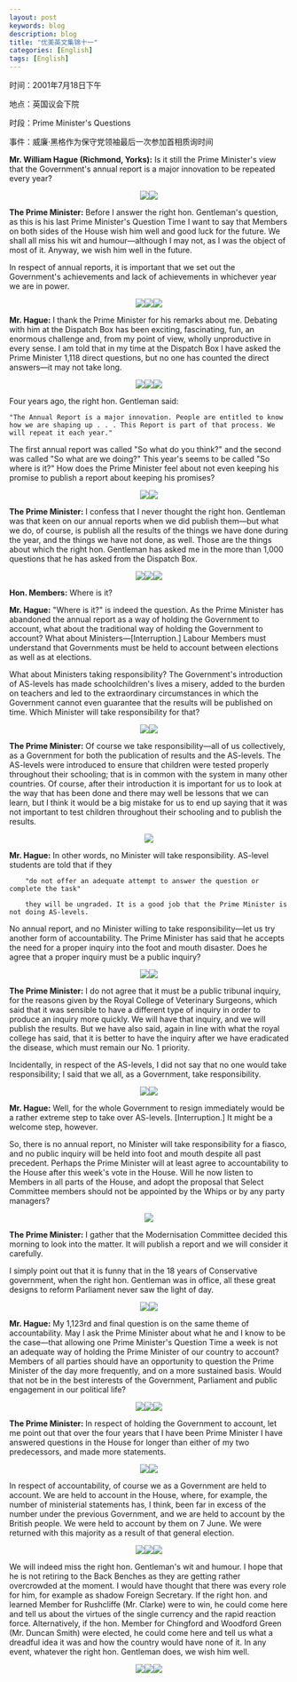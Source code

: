 ```yaml
---
layout: post
keywords: blog
description: blog
title: "优美英文集锦十一"
categories: [English]
tags: [English]
---
```


时间：2001年7月18日下午

地点：英国议会下院

时段：Prime Minister's Questions

事件：威廉·黑格作为保守党领袖最后一次参加首相质询时间

**Mr. William Hague (Richmond, Yorks):** Is it still the Prime Minister's view that the Government's annual report is a major innovation to be repeated every year? 

<center><img src="/image/prime-ministers-questions/20110511pmq-01.jpg"><img src="/image/prime-ministers-questions/20110511pmq-02.jpg"></center>





**The Prime Minister:** Before I answer the right hon. Gentleman's question, as this is his last Prime Minister's Question Time I want to say that Members on both sides of the House wish him well and good luck for the future. We shall all miss his wit and humour—although I may not, as I was the object of most of it. Anyway, we wish him well in the future.

In respect of annual reports, it is important that we set out the Government's achievements and lack of achievements in whichever year we are in power.

<center><img src="/image/prime-ministers-questions/20110511pmq-03.jpg"><img src="/image/prime-ministers-questions/20110511pmq-04.jpg"><img src="/image/prime-ministers-questions/20110511pmq-05.jpg"></center>

**Mr. Hague:** I thank the Prime Minister for his remarks about me. Debating with him at the Dispatch Box has been exciting, fascinating, fun, an enormous challenge and, from my point of view, wholly unproductive in every sense. I am told that in my time at the Dispatch Box I have asked the Prime Minister 1,118 direct questions, but no one has counted the direct answers—it may not take long.

<center><img src="/image/prime-ministers-questions/20110511pmq-06.jpg"><img src="/image/prime-ministers-questions/20110511pmq-07.jpg"><img src="/image/prime-ministers-questions/20110511pmq-08.jpg"></center>

Four years ago, the right hon. Gentleman said:


    "The Annual Report is a major innovation. People are entitled to know how we are shaping up . . . This Report is part of that process. We will repeat it each year."

The first annual report was called "So what do you think?" and the second was called "So what are we doing?" This year's seems to be called "So where is it?" How does the Prime Minister feel about not even keeping his promise to publish a report about keeping his promises?

<center><img src="/image/prime-ministers-questions/20110511pmq-09.jpg"><img src="/image/prime-ministers-questions/20110511pmq-10.jpg"></center>

**The Prime Minister:** I confess that I never thought the right hon. Gentleman was that keen on our annual reports when we did publish them—but what we do, of course, is publish all the results of the things we have done during the year, and the things we have not done, as well. Those are the things about which the right hon. Gentleman has asked me in the more than 1,000 questions that he has asked from the Dispatch Box.

<center><img src="/image/prime-ministers-questions/20110511pmq-11.jpg"><img src="/image/prime-ministers-questions/20110511pmq-12.jpg"><img src="/image/prime-ministers-questions/20110511pmq-13.jpg"></center>

**Hon. Members:** Where is it?

**Mr. Hague:** "Where is it?" is indeed the question. As the Prime Minister has abandoned the annual report as a way of holding the Government to account, what about the traditional way of holding the Government to account? What about Ministers—[Interruption.] Labour Members must understand that Governments must be held to account between elections as well as at elections.

What about Ministers taking responsibility? The Government's introduction of AS-levels has made schoolchildren's lives a misery, added to the burden on teachers and led to the extraordinary circumstances in which the Government cannot even guarantee that the results will be published on time. Which Minister will take responsibility for that?

<center><img src="/image/prime-ministers-questions/20110511pmq-14.jpg"><img src="/image/prime-ministers-questions/20110511pmq-15.jpg"></center>

**The Prime Minister:** Of course we take responsibility—all of us collectively, as a Government for both the publication of results and the AS-levels. The AS-levels were introduced to ensure that children were tested properly throughout their schooling; that is in common with the system in many other countries. Of course, after their introduction it is important for us to look at the way that has been done and there may well be lessons that we can learn, but I think it would be a big mistake for us to end up saying that it was not important to test children throughout their schooling and to publish the results.

<center><img src="/image/prime-ministers-questions/20110511pmq-16.jpg"></center>

**Mr. Hague:** In other words, no Minister will take responsibility. AS-level students are told that if they


        "do not offer an adequate attempt to answer the question or complete the task"

        they will be ungraded. It is a good job that the Prime Minister is not doing AS-levels.

No annual report, and no Minister willing to take responsibility—let us try another form of accountability. The Prime Minister has said that he accepts the need for a proper inquiry into the foot and mouth disaster. Does he agree that a proper inquiry must be a public inquiry?

<center><img src="/image/prime-ministers-questions/20110511pmq-17.jpg"><img src="/image/prime-ministers-questions/20110511pmq-18.jpg"></center>

**The Prime Minister:** I do not agree that it must be a public tribunal inquiry, for the reasons given by the Royal College of Veterinary Surgeons, which said that it was sensible to have a different type of inquiry in order to produce an inquiry more quickly. We will have that inquiry, and we will publish the results. But we have also said, again in line with what the royal college has said, that it is better to have the inquiry after we have eradicated the disease, which must remain our No. 1 priority.

Incidentally, in respect of the AS-levels, I did not say that no one would take responsibility; I said that we all, as a Government, take responsibility.

<center><img src="/image/prime-ministers-questions/20110511pmq-19.jpg"><img src="/image/prime-ministers-questions/20110511pmq-20.jpg"></center>

**Mr. Hague:** Well, for the whole Government to resign immediately would be a rather extreme step to take over AS-levels. [Interruption.] It might be a welcome step, however.

So, there is no annual report, no Minister will take responsibility for a fiasco, and no public inquiry will be held into foot and mouth despite all past precedent. Perhaps the Prime Minister will at least agree to accountability to the House after this week's vote in the House. Will he now listen to Members in all parts of the House, and adopt the proposal that Select Committee members should not be appointed by the Whips or by any party managers?

<center><img src="/image/prime-ministers-questions/20110511pmq-21.jpg"></center>

**The Prime Minister:** I gather that the Modernisation Committee decided this morning to look into the matter. It will publish a report and we will consider it carefully.

I simply point out that it is funny that in the 18 years of Conservative government, when the right hon. Gentleman was in office, all these great designs to reform Parliament never saw the light of day.

<center><img src="/image/prime-ministers-questions/20110511pmq-22.jpg"><img src="/image/prime-ministers-questions/20110511pmq-23.jpg"></center>

**Mr. Hague:** My 1,123rd and final question is on the same theme of accountability. May I ask the Prime Minister about what he and I know to be the case—that allowing one Prime Minister's Question Time a week is not an adequate way of holding the Prime Minister of our country to account? Members of all parties should have an opportunity to question the Prime Minister of the day more frequently, and on a more sustained basis. Would that not be in the best interests of the Government, Parliament and public engagement in our political life?

<center><img src="/image/prime-ministers-questions/20110511pmq-24.jpg"><img src="/image/prime-ministers-questions/20110511pmq-25.jpg"><img src="/image/prime-ministers-questions/20110511pmq-03.jpg"></center>

**The Prime Minister:** In respect of holding the Government to account, let me point out that over the four years that I have been Prime Minister I have answered questions in the House for longer than either of my two predecessors, and made more statements.

<center><img src="/image/prime-ministers-questions/20110511pmq-26.jpg"><img src="/image/prime-ministers-questions/20110511pmq-27.jpg"></center>

In respect of accountability, of course we as a Government are held to account. We are held to account in the House, where, for example, the number of ministerial statements has, I think, been far in excess of the number under the previous Government, and we are held to account by the British people. We were held to account by them on 7 June. We were returned with this majority as a result of that general election.

<center><img src="/image/prime-ministers-questions/20110511pmq-28.jpg"><img src="/image/prime-ministers-questions/20110511pmq-29.jpg"><img src="/image/prime-ministers-questions/20110511pmq-03.jpg"></center>

We will indeed miss the right hon. Gentleman's wit and humour. I hope that he is not retiring to the Back Benches as they are getting rather overcrowded at the moment. I would have thought that there was every role for him, for example as shadow Foreign Secretary. If the right hon. and learned Member for Rushcliffe (Mr. Clarke) were to win, he could come here and tell us about the virtues of the single currency and the rapid reaction force. Alternatively, if the hon. Member for Chingford and Woodford Green (Mr. Duncan Smith) were elected, he could come here and tell us what a dreadful idea it was and how the country would have none of it. In any event, whatever the right hon. Gentleman does, we wish him well.

<center><img src="/image/prime-ministers-questions/20110511pmq-30.jpg"><img src="/image/prime-ministers-questions/20110511pmq-31.jpg"><img src="/image/prime-ministers-questions/20110511pmq-32.jpg"></center>